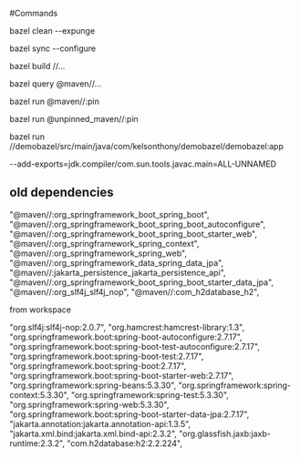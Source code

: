 #Commands

bazel clean --expunge

bazel sync --configure

bazel build //...

bazel query @maven//...

bazel run @maven//:pin

bazel run @unpinned_maven//:pin

bazel run //demobazel/src/main/java/com/kelsonthony/demobazel/demobazel:app


--add-exports=jdk.compiler/com.sun.tools.javac.main=ALL-UNNAMED


## old dependencies

"@maven//:org_springframework_boot_spring_boot",
"@maven//:org_springframework_boot_spring_boot_autoconfigure",
"@maven//:org_springframework_boot_spring_boot_starter_web",
"@maven//:org_springframework_spring_context",
"@maven//:org_springframework_spring_web",
"@maven//:org_springframework_data_spring_data_jpa",
"@maven//:jakarta_persistence_jakarta_persistence_api",
"@maven//:org_springframework_boot_spring_boot_starter_data_jpa",
"@maven//:org_slf4j_slf4j_nop",
"@maven//:com_h2database_h2",


from workspace 

"org.slf4j:slf4j-nop:2.0.7",
"org.hamcrest:hamcrest-library:1.3",
"org.springframework.boot:spring-boot-autoconfigure:2.7.17",
"org.springframework.boot:spring-boot-test-autoconfigure:2.7.17",
"org.springframework.boot:spring-boot-test:2.7.17",
"org.springframework.boot:spring-boot:2.7.17",
"org.springframework.boot:spring-boot-starter-web:2.7.17",
"org.springframework:spring-beans:5.3.30",
"org.springframework:spring-context:5.3.30",
"org.springframework:spring-test:5.3.30",
"org.springframework:spring-web:5.3.30",
"org.springframework.boot:spring-boot-starter-data-jpa:2.7.17",
"jakarta.annotation:jakarta.annotation-api:1.3.5",
"jakarta.xml.bind:jakarta.xml.bind-api:2.3.2",
"org.glassfish.jaxb:jaxb-runtime:2.3.2",
"com.h2database:h2:2.2.224",